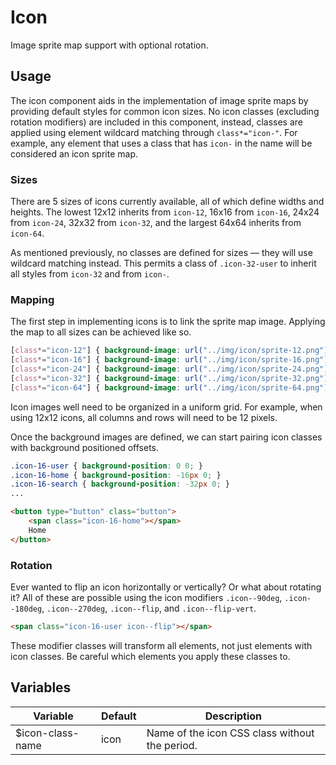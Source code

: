 # Icon #

Image sprite map support with optional rotation.

## Usage ##

The icon component aids in the implementation of image sprite maps by providing default
styles for common icon sizes. No icon classes (excluding rotation modifiers)
are included in this component, instead, classes are applied using element wildcard
matching through `class*="icon-"`. For example, any element that uses a class that has
`icon-` in the name will be considered an icon sprite map.

### Sizes ###

There are 5 sizes of icons currently available, all of which define widths and heights.
The lowest 12x12 inherits from `icon-12`, 16x16 from `icon-16`, 24x24 from `icon-24`,
32x32 from `icon-32`, and the largest 64x64 inherits from `icon-64`.

As mentioned previously, no classes are defined for sizes &mdash; they will use wildcard
matching instead. This permits a class of `.icon-32-user` to inherit all styles from
`icon-32` and from `icon-`.

### Mapping ###

The first step in implementing icons is to link the sprite map image.
Applying the map to all sizes can be achieved like so.

```css
[class*="icon-12"] { background-image: url("../img/icon/sprite-12.png"); }
[class*="icon-16"] { background-image: url("../img/icon/sprite-16.png"); }
[class*="icon-24"] { background-image: url("../img/icon/sprite-24.png"); }
[class*="icon-32"] { background-image: url("../img/icon/sprite-32.png"); }
[class*="icon-64"] { background-image: url("../img/icon/sprite-64.png"); }
```

<div class="notice is-info">
    Icon images well need to be organized in a uniform grid.
    For example, when using 12x12 icons, all columns and rows will need to be 12 pixels.
</div>

Once the background images are defined, we can start pairing icon classes with
background positioned offsets.

```css
.icon-16-user { background-position: 0 0; }
.icon-16-home { background-position: -16px 0; }
.icon-16-search { background-position: -32px 0; }
...
```

```html
<button type="button" class="button">
    <span class="icon-16-home"></span>
    Home
</button>
```

### Rotation ###

Ever wanted to flip an icon horizontally or vertically? Or what about rotating it?
All of these are possible using the icon modifiers `.icon--90deg`, `.icon--180deg`,
`.icon--270deg`, `.icon--flip`, and `.icon--flip-vert`.

```html
<span class="icon-16-user icon--flip"></span>
```

<div class="notice is-warning">
    These modifier classes will transform all elements, not just elements with icon classes.
    Be careful which elements you apply these classes to.
</div>

## Variables ##

<table class="table is-striped data-table">
    <thead>
        <tr>
            <th>Variable</th>
            <th>Default</th>
            <th>Description</th>
        </tr>
    </thead>
    <tbody>
        <tr>
            <td>$icon-class-name</td>
            <td>icon</td>
            <td>Name of the icon CSS class without the period.</td>
        </tr>
    </tbody>
</table>